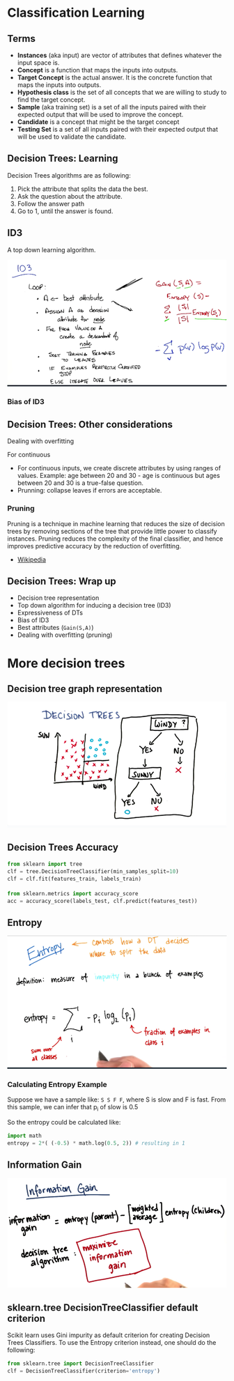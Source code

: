 # Classification Learning

## Terms

- **Instances** (aka input) are vector of attributes that defines whatever the input space is.
- **Concept** is a function that maps the inputs into outputs.
- **Target Concept** is the actual answer. It is the concrete function that maps the inputs into outputs.
- **Hypothesis class** is the set of all concepts that we are willing to study to find the target concept.
- **Sample** (aka training set) is a set of all the inputs paired with their expected output that will be used to improve the concept.
- **Candidate** is a concept that might be the target concept
- **Testing Set** is a set of all inputs paired with their expected output that will be used to validate the candidate.

## Decision Trees: Learning

Decision Trees algorithms are as following:

1. Pick the attribute that splits the data the best.
2. Ask the question about the attribute.
3. Follow the answer path
4. Go to 1, until the answer is found.

## ID3

A top down learning algorithm.

![ID3 Algorithm](images/ID3.png)

### Bias of ID3 

## Decision Trees: Other considerations

Dealing with overfitting

For continuous 
- For continuous inputs, we create discrete attributes by using ranges of values. Example: age between 20 and 30 - age is continuous but ages between 20 and 30 is a true-false question.
- Prunning: collapse leaves if errors are acceptable.

### Pruning

Pruning is a technique in machine learning that reduces the size of decision trees by removing sections of the tree that provide little power to classify instances. Pruning reduces the complexity of the final classifier, and hence improves predictive accuracy by the reduction of overfitting. 

- [Wikipedia](https://en.wikipedia.org/wiki/Pruning_(decision_trees))

## Decision Trees: Wrap up

- Decision tree representation
- Top down algorithm for inducing a decision tree (ID3)
- Expressiveness of DTs
- Bias of ID3
- Best attributes (`Gain(S,A)`)
- Dealing with overfitting (pruning)


# More decision trees

## Decision tree graph representation

![Graph representation](images/DT-Graph.png)

## Decision Trees Accuracy

```python
from sklearn import tree
clf = tree.DecisionTreeClassifier(min_samples_split=10)
clf = clf.fit(features_train, labels_train)

from sklearn.metrics import accuracy_score
acc = accuracy_score(labels_test, clf.predict(features_test)) 
```

## Entropy

![Entropy](images/Entropy.png)

### Calculating Entropy Example

Suppose we have a sample like: `S S F F`, where S is slow and F is fast.
From this sample, we can infer that p<sub>i</sub> of  slow is 0.5

So the entropy could be calculated like:
```python
import math
entropy = 2*( (-0.5) * math.log(0.5, 2)) # resulting in 1
```

## Information Gain

![Information Gain](images/information-gain.png)

## sklearn.tree DecisionTreeClassifier default criterion

Scikit learn uses Gini impurity as default criterion for creating Decision Trees Classifiers. To use the Entropy criterion instead, one should do the following:

```python
from sklearn.tree import DecisionTreeClassifier
clf = DecisionTreeClassifier(criterion='entropy')
```